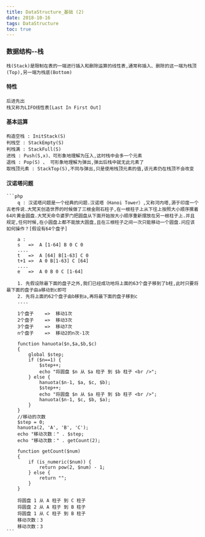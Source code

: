```yaml
---
title: DataStructure_基础 (2)
date: 2018-10-16
tags: DataStructure
toc: true
---
```


### 数据结构--栈
    栈(Stack)是限制在表的一端进行插入和删除运算的线性表,通常称插入、删除的这一端为栈顶(Top),另一端为栈底(Bottom)

<!-- more -->

#### 特性
    后进先出
    栈又称为LIFO线性表[Last In First Out]

#### 基本运算
    构造空栈 : InitStack(S)
    判栈空 : StackEmpty(S)
    判栈满 : StackFull(S)
    进栈 : Push(S,x)、可形象地理解为压入,这时栈中会多一个元素
    退栈 : Pop(S) 、 可形象地理解为弹出,弹出后栈中就无此元素了
    取栈顶元素 : StackTop(S),不同与弹出,只是使用栈顶元素的值,该元素仍在栈顶不会改变

#### 汉诺塔问题
    ```php
        q : 汉诺塔问题是一个经典的问题.汉诺塔（Hanoi Tower）,又称河内塔,源于印度一个古老传说.大梵天创造世界的时候做了三根金刚石柱子,在一根柱子上从下往上按照大小顺序摞着64片黄金圆盘.大梵天命令婆罗门把圆盘从下面开始按大小顺序重新摆放在另一根柱子上.并且规定,任何时候,在小圆盘上都不能放大圆盘,且在三根柱子之间一次只能移动一个圆盘.问应该如何操作？[假设有64个盘子]

        a : 
        s   =>  A [1-64] B 0 C 0 
        ....
        t   =>  A [64] B[1-63] C 0
        t+1 =>  A 0 B[1-63] C [64]
        ....
        e   =>  A 0 B 0 C [1-64]

        1. 先假设除最下面的盘子之外,我们已经成功地将上面的63个盘子移到了b柱,此时只要将最下面的盘子由a移动到c即可
        2. 先将上面的62个盘子由b移到a,再将最下面的盘子移到c
        ....

        1个盘子    =>  移动1次
        2个盘子    =>  移动3次
        3个盘子    =>  移动7次
        n个盘子    =>  移动2的n次-1次

        function hanuota($n,$a,$b,$c)
        {
            global $step;
            if ($n==1) {
                $step++;
                echo "将圆盘 $n 从 $a 柱子 到 $b 柱子 <br />";
            } else {
                hanuota($n-1, $a, $c, $b);
                $step++;
                echo "将圆盘 $n 从 $a 柱子 到 $b 柱子 <br />";
                hanuota($n-1, $c, $b, $a);
            }
        }
        //移动的次数
        $step = 0;
        hanuota(2, 'A', 'B', 'C');
        echo "移动次数：" . $step;
        echo "移动次数：" . getCount(2);

        function getCount($num)
        {
            if (is_numeric($num)) {
                return pow(2, $num) - 1;
            } else {
                return "";
            }
        }

        将圆盘 1 从 A 柱子 到 C 柱子 
        将圆盘 2 从 A 柱子 到 B 柱子 
        将圆盘 1 从 C 柱子 到 B 柱子 
        移动次数：3
        移动次数：3
    ```

